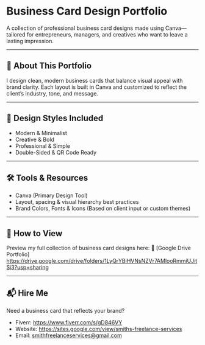 # Business Card Design Portfolio

A collection of professional business card designs made using Canva—tailored for entrepreneurs, managers, and creatives who want to leave a lasting impression.

---

## 🎨 About This Portfolio

I design clean, modern business cards that balance visual appeal with brand clarity. Each layout is built in Canva and customized to reflect the client’s industry, tone, and message.

---

## 💼 Design Styles Included

- Modern & Minimalist  
- Creative & Bold  
- Professional & Simple  
- Double-Sided & QR Code Ready  

---

## 🛠 Tools & Resources

- Canva (Primary Design Tool)  
- Layout, spacing & visual hierarchy best practices  
- Brand Colors, Fonts & Icons (Based on client input or custom themes)

---

## 📂 How to View

Preview my full collection of business card designs here:
🔗 [Google Drive Portfolio] https://drive.google.com/drive/folders/1LyQrYBiHVNsNZVr7AMlooRmmiUJitSi3?usp=sharing

---

## 📬 Hire Me

Need a business card that reflects your brand?  
- Fiverr: https://www.fiverr.com/s/gD846VY
- Website: https://sites.google.com/view/smiths-freelance-services
- Email: smithfreelanceservices@gmail.com
